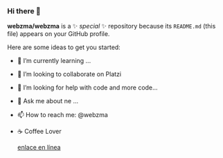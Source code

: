 ### Hi there 👋


**webzma/webzma** is a ✨ _special_ ✨ repository because its `README.md` (this file) appears on your GitHub profile.

Here are some ideas to get you started:

- 🌱 I’m currently learning ...
- 👯 I’m looking to collaborate on Platzi
- 🤔 I’m looking for help with code and more code... 
- 💬 Ask me about ne ...
- 📫 How to reach me: @webzma
- ☕ Coffee Lover

  [enlace en línea](http://www.twitter.com/webzmaDEV)

